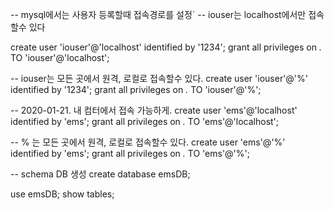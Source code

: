 -- mysql에서는 사용자 등록할때 접속경로를 설정`
-- iouser는 localhost에서만 접속할수 있다

create user 'iouser'@'localhost' identified by '1234';
grant all privileges on *.* TO 'iouser'@'localhost';


-- iouser는 모든 곳에서 원격, 로컬로 접속할수 있다.
create user 'iouser'@'%' identified by '1234';
grant all privileges on *.* TO 'iouser'@'%';


-- 2020-01-21. 내 컴터에서 접속 가능하게.
create user 'ems'@'localhost' identified by 'ems';
grant all privileges on *.* TO 'ems'@'localhost';

-- % 는 모든 곳에서 원격, 로컬로 접속할수 있다.
create user 'ems'@'%' identified by 'ems';
grant all privileges on *.* TO 'ems'@'%';

-- schema DB 생성
create database emsDB;

use emsDB;
show tables;